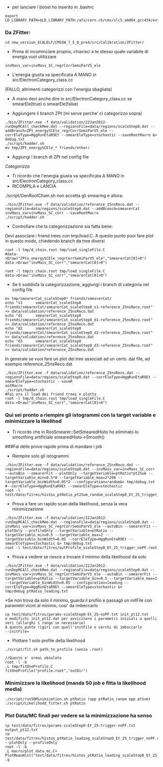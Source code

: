 * per lanciare i boost ho inserito in .bashrc 
```
export LD_LIBRARY_PATH=$LD_LIBRARY_PATH:/afs/cern.ch/cms/slc5_amd64_gcc434/external/boost/1.47.0/lib
```

### Da ZFitter: 
```
cd new_version_ECALELF/CMSSW_7_5_0_pre4/src/Calibration/ZFitter/
```
* Prima di incominciare proprio, chiarisci a te stesso quale variabile di energia vuoi utilizzare 

```
invMass_var=invMass_SC_regrCorrSemiParV5_ele 
```

* L'energia giusta va specificata A MANO in src/ElectronCategory_class.cc 

(FALLO, altrimenti categorizzi con l'energia sbagliata) 

* A mano devi anche dire in src/ElectronCategory_class.cc se smearEle(true) o smearEle(false)

* Aggiungere il branch ZPt (mi serve perche' ci categorizzo sopra) 
```
./bin/ZFitter.exe -f data/validation/22Jan2012-runDepMCAll_checkMee.dat --regionsFile=data/regions/scaleStep0.dat --addBranch=ZPt_energySCEle_regrCorrSemiParV5_ele --corrEleType=HggRunEtaR9Et --smearEleType=stochastic --saveRootMacro &> debug.txt
./script/hadder.sh
mv tmp/ZPt_energySCEle_* friends/other/
``` 
* Aggiungi i branch di ZPt nel config file 

*Categorizza* 

* Ti ricordo che l'energia giusta va specificata A MANO in src/ElectronCategory_class.cc
* RICOMPILA e LANCIA

./script/GenRootChain.sh non accetta gli smearing e allora:

```
./bin/ZFitter.exe -f data/validation/reference_25nsReco.dat --regionsFile=data/regions/scaleStep0.dat --addBranch=smearerCat invMass_var=invMass_SC_corr --saveRootMacro
./script/hadder.sh
```

* Controllare che la categorizzazione sia fatta bene: 

Devi associare i friend trees con tmp/load.C. A questo punto puoi fare plot in questo modo, chiedendo branch da tree diversi 

```
root -l tmp/d_chain.root tmp/load_singleFile.C 
#data->Draw("ZPta_energySCEle_regrCorrSemiParV5_ele","smearerCat[0]>0") 
data->Draw("invMass_SC_corr","smearerCat[0]>0") 

root -l tmp/s_chain.root tmp/load_singleFile.C
data->Draw("invMass_SC_corr","smearerCat[0]>0")
```
* Se ti soddisfa la categorizzazione, aggiungi i branch di categoria nel config file 

```	
mv tmp/smearerCat_scaleStep0* friends/smearerCat/ 
echo "s1      smearerCat_scaleStep0     friends/smearerCat/smearerCat_scaleStep0_s1-reference_25nsReco.root" >> data/validation/reference_25nsReco.dat
echo "d1      smearerCat_scaleStep0     friends/smearerCat/smearerCat_scaleStep0_d1-reference_25nsReco.root" >> data/validation/reference_25nsReco.dat
echo "d2      smearerCat_scaleStep0     friends/smearerCat/smearerCat_scaleStep0_d2-reference_25nsReco.root" >> data/validation/reference_25nsReco.dat
echo "d3      smearerCat_scaleStep0     friends/smearerCat/smearerCat_scaleStep0_d3-reference_25nsReco.root" >> data/validation/reference_25nsReco.dat
```

In generale se vuoi fare un plot dei tree associati ad un certo .dat file, ad esempio reference_25nsReco.dat
```
./bin/ZFitter.exe -f data/validation/reference_25nsReco.dat --regionsFile=data/regions/scaleStep0.dat --corrEleType=HggRunEtaR9Et --smearEleType=stochastic --saveR
ootMacro
./script/hadder.sh
#Fai ora il load dei friend trees e plotta
root -l tmp/d_chain.root tmp/load_singleFile.C 
data->Draw("invMass_SC_corr","smearerCat[0]>0")
```

### Qui sei pronto a riempire gli istogrammi con la target variable e minimizzare la likelihod
* Ti ricordo che in RooSmearer::SetSmearedHisto ho eliminato lo smoothing artificiale smearedHisto->Smooth() 

###Fai delle prove rapide prima di mandare i job
* Riempire solo gli istogrammi
```
./bin/ZFitter.exe -f data/validation/reference_25nsReco.dat --regionsFile=data/regions/scaleStep0.dat --invMass_var=invMass_SC_corr --autoBin --smearerFit --plotOnly --targetVariable=ptRatio*pt2Sum --targetVariable_min=0.5*0 --targetVariable_max=2*200 --targetVariable_binWidth=0.05*2 --configuration=random&> tmp/debug.txt #--corrEleType=HggRunEtaR9Et --smearEleType=stochastic 
root -l test/dato/fitres/histos_ptRatio_pt2Sum_random_scaleStep0_Et_25_trigger_noPF.root 
```

* Prova a fare un rapido scan della likelihood, senza la vera minimizzazione
```
./bin/ZFitter.exe -f data/validation/22Jan2012-runDepMCAll_checkMee.dat --regionsFile=data/regions/scaleStep0.dat --invMass_var=invMass_SC_regrCorrSemiParV5_ele --autoBin --smearerFit --plotOnly --profileOnly --targetVariable=ptRatio --targetVariable_min=0.5 --targetVariable_max=2 --targetVariable_binWidth=0.05 --corrEleType=HggRunEtaR9Et --smearEleType=stochastic &> tmp/debug.txt 
root -l test/dato/fitres/outProfile_scaleStep0_Et_25_trigger_noPF.root 
```
* Prova a vedere se riesce a trovare il minimo della likelihood da solo
```
./bin/ZFitter.exe -f data/validation/22Jan2012-runDepMCAll_checkMee.dat --regionsFile=data/regions/scaleStep0.dat --invMass_var=invMass_SC_regrCorrSemiParV5_ele --autoBin --smearerFit --targetVariable=ptRatio --targetVariable_min=0.5 --targetVariable_max=2 --targetVariable_binWidth=0.05 --configuration=leading --corrEleType=HggRunEtaR9Et --smearEleType=stochastic &> tmp/debug_ptRatio_leading.txt 
```
*Se non trova da solo il minimo, guarda il profilo e passagli un initFile con parametri vicini al minimo, cosi' da imbeccarlo
```
cp test/dato/fitres/params-scaleStep0-Et_25-noPF.txt init_pt12.txt 
e modifichi init_pt12.dat per avvicinare i parametri iniziali a quelli veri (allarghi i range se necessario) 
A questo punto rigiri con quell'initFile e cerchi di imboccarlo 
--initFile=
```
* Plottare 1 solo profile della likelihood
```
./script/fit.sh path_to_profile (senza .root)

//Questo e' ormai obsoleto
root -l -b
.L tmp/fitOneProfile.C
fitOneProfile("profile.root","outDir")
```
### Minimizzare la likelihood (manda 50 job e fitta la likelihood media)
```
./script/run50Minimization.sh ptRatio (opp ptRatio_ranom opp ptSum)
./script/Likelihodd_fitter.sh ptRatio
```

### Plot Data/MC finali per vedere se la minimizzazione ha senso
```
cp test/dato/fitres/params-scaleStep0-Et_25-trigger-noPF.txt output_pt12.txt 
rm test/dato/fitres/histos_ptRatio_leading_scaleStep0_Et_25_trigger_noPF.root 
--plotOnly --profileOnly
root -l -b 
.L macro/plot_data_mc.C+ 
PlotMeanHist("test/dato/fitres/histos_ptRatio_leading_scaleStep0_Et_25_trigger_noPF.root") 
.q 
```



